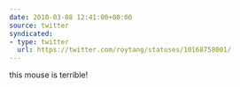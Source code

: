 ```yaml
---
date: 2010-03-08 12:41:00+00:00
source: twitter
syndicated:
- type: twitter
  url: https://twitter.com/roytang/statuses/10168758001/
---
```


this mouse is terrible!